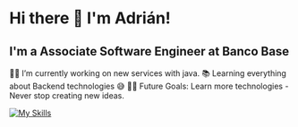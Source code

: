 # Hi there 👋 I'm Adrián!

## I'm a Associate Software Engineer at Banco Base
👨‍💻 I’m currently working on new services with java.
📚 Learning everything about Backend technologies 😅
💪🏼 Future Goals: Learn more technologies - Never stop creating new ideas.

[![My Skills](https://skillicons.dev/icons?i=java,springboot,postgresql&theme=light)](https://skillicons.dev)
